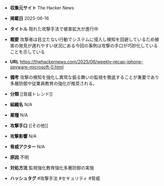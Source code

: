 - **収集元サイト**
The Hacker News

- **掲載日**
2025-06-16

- **タイトル**
隠れた攻撃手法で被害拡大が進行中

- **概要**
攻撃者は目立たない行動でシステムに侵入し検知を回避しているため被害の発見が遅れやすい状況にある今回の事例は攻撃の手口が巧妙化していることを示している

- **URL**
https://thehackernews.com/2025/06/weekly-recap-iphone-spyware-microsoft-0.html

- **備考**
攻撃の検知を強化し異常な振る舞いの監視を徹底することが重要であり多層防御や従業員教育の強化が推奨される。

- **分類**
[[脅威トレンド]]

- **組織名**
N/A

- **業種**
N/A

- **攻撃手口**
[[その他]]

- **攻撃影響**
N/A

- **脅威アクター**
N/A

- **原因**
不明

- **対処方法**
監視強化教育強化多層防御の実施

- **ハッシュタグ**
#攻撃手法 #セキュリティ #脅威
